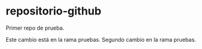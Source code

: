 # repositorio-github

Primer repo de prueba.

Este cambio está en la rama pruebas.
Segundo cambio en la rama pruebas.
